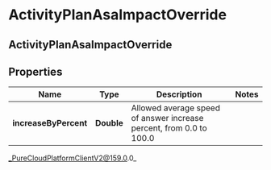 # ActivityPlanAsaImpactOverride

## ActivityPlanAsaImpactOverride

## Properties

|Name | Type | Description | Notes|
|------------ | ------------- | ------------- | -------------|
| **increaseByPercent** | **Double** | Allowed average speed of answer increase percent, from 0.0 to 100.0 | |



_PureCloudPlatformClientV2@159.0.0_
